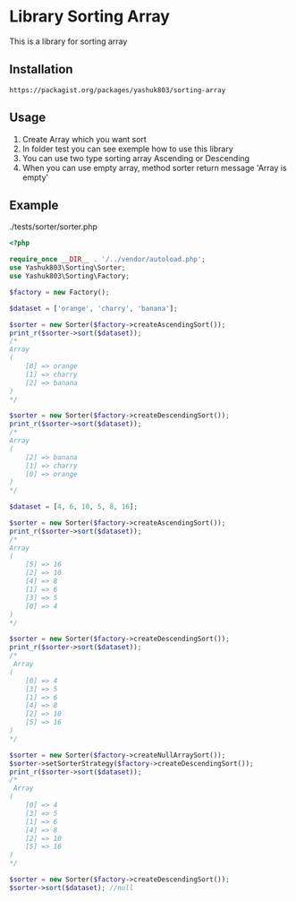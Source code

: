 Library Sorting Array
===============

This is a library for sorting array 

Installation
------------

```
https://packagist.org/packages/yashuk803/sorting-array
```

Usage
-----

1. Create Array which you want sort
2. In folder test you can see exemple how to use this library
3. You can use two type sorting array Ascending or Descending
4. When you can use empty array, method sorter return message 'Array is empty'

Example
----------------
./tests/sorter/sorter.php

```php
<?php

require_once __DIR__ . '/../vendor/autoload.php';
use Yashuk803\Sorting\Sorter;
use Yashuk803\Sorting\Factory;

$factory = new Factory();

$dataset = ['orange', 'charry', 'banana'];

$sorter = new Sorter($factory->createAscendingSort());
print_r($sorter->sort($dataset));
/* 
Array
(
    [0] => orange
    [1] => charry
    [2] => banana
)
*/

$sorter = new Sorter($factory->createDescendingSort());
print_r($sorter->sort($dataset));
/*
Array
(
    [2] => banana
    [1] => charry
    [0] => orange
)
*/

$dataset = [4, 6, 10, 5, 8, 16];

$sorter = new Sorter($factory->createAscendingSort());
print_r($sorter->sort($dataset));
/* 
Array
(
    [5] => 16
    [2] => 10
    [4] => 8
    [1] => 6
    [3] => 5
    [0] => 4
)
*/

$sorter = new Sorter($factory->createDescendingSort());
print_r($sorter->sort($dataset));
/*
 Array
(
    [0] => 4
    [3] => 5
    [1] => 6
    [4] => 8
    [2] => 10
    [5] => 16
)
*/

$sorter = new Sorter($factory->createNullArraySort());
$sorter->setSorterStrategy($factory->createDescendingSort());
print_r($sorter->sort($dataset));
/*
 Array
(
    [0] => 4
    [3] => 5
    [1] => 6
    [4] => 8
    [2] => 10
    [5] => 16
)
*/

$sorter = new Sorter($factory->createDescendingSort());
$sorter->sort($dataset); //null
```

